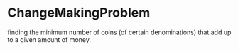 # ChangeMakingProblem
finding the minimum number of coins (of certain denominations) that add up to a given amount of money. 
